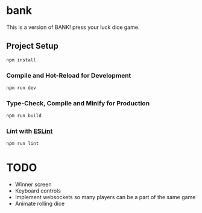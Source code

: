 # bank

This is a version of BANK! press your luck dice game.

## Project Setup

```sh
npm install
```

### Compile and Hot-Reload for Development

```sh
npm run dev
```

### Type-Check, Compile and Minify for Production

```sh
npm run build
```

### Lint with [ESLint](https://eslint.org/)

```sh
npm run lint
```


# TODO
 - Winner screen
 - Keyboard controls
 - Implement websockets so many players can be a part of the same game
 - Animate rolling dice